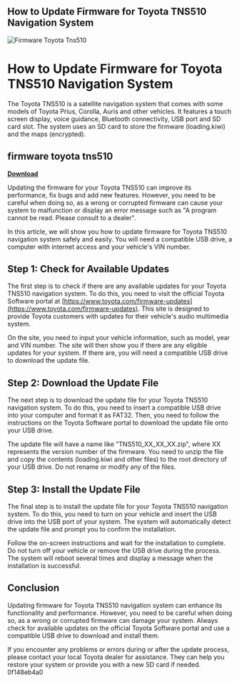 ## How to Update Firmware for Toyota TNS510 Navigation System

 
![Firmware Toyota Tns510](https://encrypted-tbn3.gstatic.com/images?q=tbn:ANd9GcQY8scei1tmiJuQ_cERmdwF0mbJLZ7uTEtmU_CsRUyoOHTBZqVlCOVJkyi4)

 
# How to Update Firmware for Toyota TNS510 Navigation System
 
The Toyota TNS510 is a satellite navigation system that comes with some models of Toyota Prius, Corolla, Auris and other vehicles. It features a touch screen display, voice guidance, Bluetooth connectivity, USB port and SD card slot. The system uses an SD card to store the firmware (loading.kiwi) and the maps (encrypted).
 
## firmware toyota tns510


[**Download**](https://www.google.com/url?q=https%3A%2F%2Furllie.com%2F2tKodU&sa=D&sntz=1&usg=AOvVaw1yQQdZebsjdISt2ziHXLJc)

 
Updating the firmware for your Toyota TNS510 can improve its performance, fix bugs and add new features. However, you need to be careful when doing so, as a wrong or corrupted firmware can cause your system to malfunction or display an error message such as "A program cannot be read. Please consult to a dealer".
 
In this article, we will show you how to update firmware for Toyota TNS510 navigation system safely and easily. You will need a compatible USB drive, a computer with internet access and your vehicle's VIN number.
 
## Step 1: Check for Available Updates
 
The first step is to check if there are any available updates for your Toyota TNS510 navigation system. To do this, you need to visit the official Toyota Software portal at [https://www.toyota.com/firmware-updates](https://www.toyota.com/firmware-updates). This site is designed to provide Toyota customers with updates for their vehicle's audio multimedia system.
 
On the site, you need to input your vehicle information, such as model, year and VIN number. The site will then show you if there are any eligible updates for your system. If there are, you will need a compatible USB drive to download the update file.
 
## Step 2: Download the Update File
 
The next step is to download the update file for your Toyota TNS510 navigation system. To do this, you need to insert a compatible USB drive into your computer and format it as FAT32. Then, you need to follow the instructions on the Toyota Software portal to download the update file onto your USB drive.
 
The update file will have a name like "TNS510\_XX\_XX\_XX.zip", where XX represents the version number of the firmware. You need to unzip the file and copy the contents (loading.kiwi and other files) to the root directory of your USB drive. Do not rename or modify any of the files.
 
## Step 3: Install the Update File
 
The final step is to install the update file for your Toyota TNS510 navigation system. To do this, you need to turn on your vehicle and insert the USB drive into the USB port of your system. The system will automatically detect the update file and prompt you to confirm the installation.
 
Follow the on-screen instructions and wait for the installation to complete. Do not turn off your vehicle or remove the USB drive during the process. The system will reboot several times and display a message when the installation is successful.
 
## Conclusion
 
Updating firmware for Toyota TNS510 navigation system can enhance its functionality and performance. However, you need to be careful when doing so, as a wrong or corrupted firmware can damage your system. Always check for available updates on the official Toyota Software portal and use a compatible USB drive to download and install them.
 
If you encounter any problems or errors during or after the update process, please contact your local Toyota dealer for assistance. They can help you restore your system or provide you with a new SD card if needed.
 0f148eb4a0
